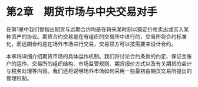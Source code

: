 # 第2章　期货市场与中央交易对手

在第1章中我们曾指出期货与远期合约均是在将来某时刻以既定价格卖出或买入某种资产的协议。期货合约交易是在有组织的交易所中进行的，交易所将合约标准化，而远期合约是在场外市场进行交易，交易双方可以按需要来设计合约。

本章将详细介绍期货市场的具体运作机制。我们将讨论合约条款的约定、保证金账户的运作、交易所的组织结构、市场监管规则、期货报价方式以及有关期货的会计与税务处理等内容。我们还将说明场外市场如何采用一些最初由期货交易所提出的管理机制。

